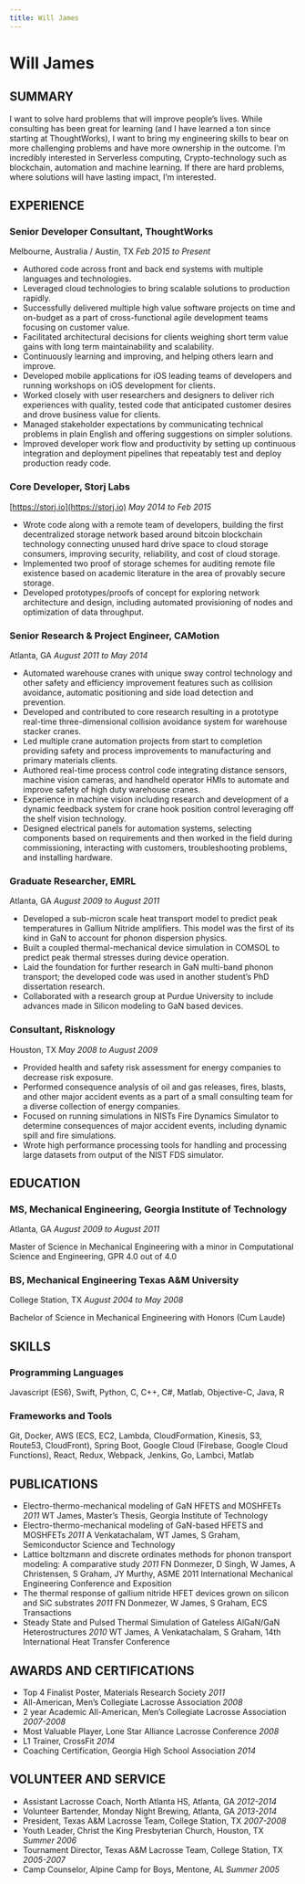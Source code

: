 ```yaml
---
title: Will James
---
```


# Will James &nbsp;&nbsp; <a href="https://www.linkedin.com/in/wtjames"><i class="fab fa-linkedin fa-sm"></i></a> <a href="https://github.com/wiggzz"><i class="fab fa-github fa-sm"></i></a> <a href="https://twitter.com/wiggzz"><i class="fab fa-twitter fa-sm"></i></a>

## SUMMARY
I want to solve hard problems that will improve people’s lives. While consulting has been great for learning (and I have learned a ton since starting at ThoughtWorks), I want to bring my engineering skills to bear on more challenging problems and have more ownership in the outcome. I’m incredibly interested in Serverless computing, Crypto-technology such as blockchain, automation and machine learning. If there are hard problems, where solutions will have lasting impact, I’m interested.
## EXPERIENCE
### Senior Developer Consultant, **ThoughtWorks**
Melbourne, Australia / Austin, TX *Feb 2015 to Present*
*	Authored code across front and back end systems with multiple languages and technologies.
*	Leveraged cloud technologies to bring scalable solutions to production rapidly.
*	Successfully delivered multiple high value software projects on time and on-budget as a part of cross-functional agile development teams focusing on customer value.
*	Facilitated architectural decisions for clients weighing short term value gains with long term maintainability and scalability.
*	Continuously learning and improving, and helping others learn and improve.
*	Developed mobile applications for iOS leading teams of developers and running workshops on iOS development for clients.
*	Worked closely with user researchers and designers to deliver rich experiences with quality, tested code that anticipated customer desires and drove business value for clients.
*	Managed stakeholder expectations by communicating technical problems in plain English and offering suggestions on simpler solutions.
*	Improved developer work flow and productivity by setting up continuous integration and deployment pipelines that repeatably test and deploy production ready code.

### Core Developer, **Storj Labs**
[https://storj.io](https://storj.io) *May 2014 to Feb 2015*
*	Wrote code along with a remote team of developers, building the first decentralized storage network based around bitcoin blockchain technology connecting unused hard drive space to cloud storage consumers, improving security, reliability, and cost of cloud storage.
*	Implemented two proof of storage schemes for auditing remote file existence based on academic literature in the area of provably secure storage.
*	Developed prototypes/proofs of concept for exploring network architecture and design, including automated provisioning of nodes and optimization of data throughput.

### Senior Research & Project Engineer, **CAMotion**
Atlanta, GA *August 2011 to May 2014*
*	Automated warehouse cranes with unique sway control technology and other safety and efficiency improvement features such as collision avoidance, automatic positioning and side load detection and prevention.
*	Developed and contributed to core research resulting in a prototype real-time three-dimensional collision avoidance system for warehouse stacker cranes.
*	Led multiple crane automation projects from start to completion providing safety and process improvements to manufacturing and primary materials clients.
*	Authored real-time process control code integrating distance sensors, machine vision cameras, and handheld operator HMIs to automate and improve safety of high duty warehouse cranes.
*	Experience in machine vision including research and development of a dynamic feedback system for crane hook position control leveraging off the shelf vision technology.
*	Designed electrical panels for automation systems, selecting components based on requirements and then worked in the field during commissioning, interacting with customers, troubleshooting problems, and installing hardware.

### Graduate Researcher, **EMRL**
Atlanta, GA	*August 2009 to August 2011*
*	Developed a sub-micron scale heat transport model to predict peak temperatures in Gallium Nitride amplifiers. This model was the first of its kind in GaN to account for phonon dispersion physics.
*	Built a coupled thermal-mechanical device simulation in COMSOL to predict peak thermal stresses during device operation.
*	Laid the foundation for further research in GaN multi-band phonon transport; the developed code was used in another student’s PhD dissertation research.
*	Collaborated with a research group at Purdue University to include advances made in Silicon modeling to GaN based devices.

### Consultant, **Risknology**
Houston, TX *May 2008 to August 2009*
*	Provided health and safety risk assessment for energy companies to decrease risk exposure.
*	Performed consequence analysis of oil and gas releases, fires, blasts, and other major accident events as a part of a small consulting team for a diverse collection of energy companies.
*	Focused on running simulations in NISTs Fire Dynamics Simulator to determine consequences of major accident events, including dynamic spill and fire simulations.
*	Wrote high performance processing tools for handling and processing large datasets from output of the NIST FDS simulator.

## EDUCATION
### MS, Mechanical Engineering, **Georgia Institute of Technology**
Atlanta, GA *August 2009 to August 2011*

Master of Science in Mechanical Engineering with a minor in Computational Science and Engineering, GPR 4.0 out of 4.0

### BS, Mechanical Engineering **Texas A&M University**
College Station, TX *August 2004 to May 2008*

Bachelor of Science in Mechanical Engineering with Honors (Cum Laude)

## SKILLS
### Programming Languages
Javascript (ES6), Swift, Python, C, C++, C#, Matlab, Objective-C, Java, R

### Frameworks and Tools
Git, Docker, AWS (ECS, EC2, Lambda, CloudFormation, Kinesis, S3, Route53, CloudFront), Spring Boot, Google Cloud (Firebase, Google Cloud Functions), React, Redux, Webpack, Jenkins, Go, Lambci, Matlab

## PUBLICATIONS
* Electro-thermo-mechanical modeling of GaN HFETS and MOSHFETs *2011*
WT James, Master’s Thesis, Georgia Institute of Technology
* Electro-thermo-mechanical modeling of GaN-based HFETS and MOSHFETs *2011*
A Venkatachalam, WT James, S Graham, Semiconductor Science and Technology
* Lattice boltzmann and discrete ordinates methods for phonon transport modeling: A comparative study *2011*
FN Donmezer, D Singh, W James, A Christensen, S Graham, JY Murthy, ASME 2011 International Mechanical Engineering Conference and Exposition
* The thermal response of gallium nitride HFET devices grown on silicon and SiC substrates *2011*
FN Donmezer, W James, S Graham, ECS Transactions
* Steady State and Pulsed Thermal Simulation of Gateless AlGaN/GaN Heterostructures *2010*
WT James, A Venkatachalam, S Graham, 14th International Heat Transfer Conference

## AWARDS AND CERTIFICATIONS
* Top 4 Finalist Poster, Materials Research Society *2011*
* All-American, Men’s Collegiate Lacrosse Association *2008*
* 2 year Academic All-American, Men’s Collegiate Lacrosse Association *2007-2008*
* Most Valuable Player, Lone Star Alliance Lacrosse Conference *2008*
* L1 Trainer, CrossFit *2014*
* Coaching Certification, Georgia High School Association *2014*

## VOLUNTEER AND SERVICE
* Assistant Lacrosse Coach, North Atlanta HS, Atlanta, GA *2012-2014*
* Volunteer Bartender, Monday Night Brewing, Atlanta, GA *2013-2014*
* President, Texas A&M Lacrosse Team, College Station, TX *2007-2008*
* Youth Leader, Christ the King Presbyterian Church, Houston, TX *Summer 2006*
* Tournament Director, Texas A&M Lacrosse Team, College Station, TX *2005-2007*
* Camp Counselor, Alpine Camp for Boys, Mentone, AL *Summer 2005*
